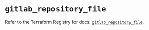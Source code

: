# `gitlab_repository_file`

Refer to the Terraform Registry for docs: [`gitlab_repository_file`](https://registry.terraform.io/providers/gitlabhq/gitlab/18.1.1/docs/resources/repository_file).
